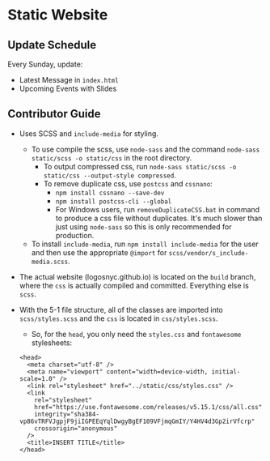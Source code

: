 # Static Website

## Update Schedule

Every Sunday, update:

- Latest Message in `index.html`
- Upcoming Events with Slides

## Contributor Guide

- Uses SCSS and `include-media` for styling.

  - To use compile the scss, use `node-sass` and the command `node-sass static/scss -o static/css` in the root directory.
    - To output compressed css, run `node-sass static/scss -o static/css --output-style compressed`.
    - To remove duplicate css, use `postcss` and `cssnano`:
      - `npm install cssnano --save-dev`
      - `npm install postcss-cli --global`
      - For Windows users, run `removeDuplicateCSS.bat` in command to produce a css file without duplicates. It's much slower than just using `node-sass` so this is only recommended for production.
  - To install `include-media`, run `npm install include-media` for the user and then use the appropriate `@import` for `scss/vendor/s_include-media.scss`.

- The actual website (logosnyc.github.io) is located on the `build` branch, where the `css` is actually compiled and committed. Everything else is `scss`.

- With the 5-1 file structure, all of the classes are imported into `scss/styles.scss` and the `css` is located in `css/styles.scss`.
  - So, for the `head`, you only need the `styles.css` and `fontawesome` stylesheets:
  ```
  <head>
    <meta charset="utf-8" />
    <meta name="viewport" content="width=device-width, initial-scale=1.0" />
    <link rel="stylesheet" href="../static/css/styles.css" />
    <link
      rel="stylesheet"
      href="https://use.fontawesome.com/releases/v5.15.1/css/all.css"
      integrity="sha384-vp86vTRFVJgpjF9jiIGPEEqYqlDwgyBgEF109VFjmqGmIY/Y4HV4d3Gp2irVfcrp"
      crossorigin="anonymous"
    />
    <title>INSERT TITLE</title>
  </head>
  ```
